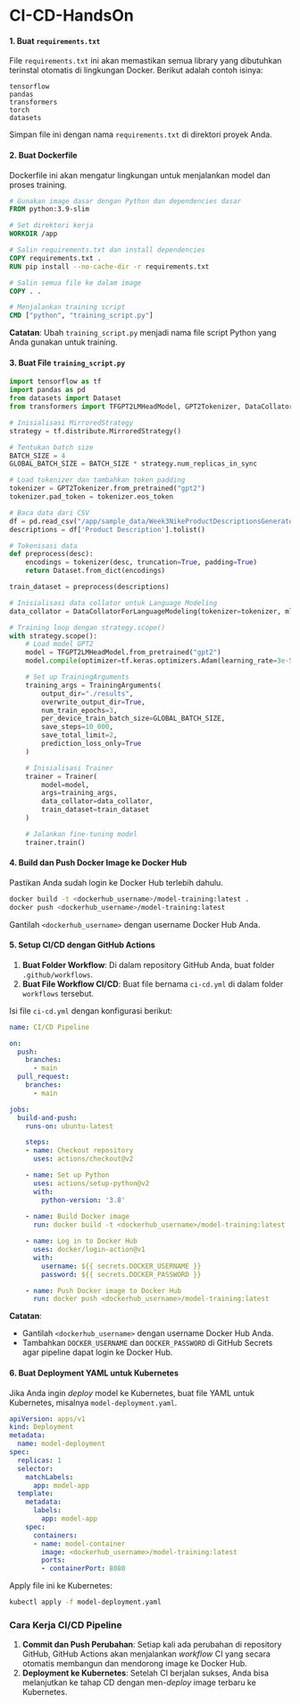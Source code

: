 # CI-CD-HandsOn

#### 1. Buat `requirements.txt`
File `requirements.txt` ini akan memastikan semua library yang dibutuhkan terinstal otomatis di lingkungan Docker. Berikut adalah contoh isinya:

```plaintext
tensorflow
pandas
transformers
torch
datasets
```

Simpan file ini dengan nama `requirements.txt` di direktori proyek Anda.

#### 2. Buat Dockerfile
Dockerfile ini akan mengatur lingkungan untuk menjalankan model dan proses training.

```dockerfile
# Gunakan image dasar dengan Python dan dependencies dasar
FROM python:3.9-slim

# Set direktori kerja
WORKDIR /app

# Salin requirements.txt dan install dependencies
COPY requirements.txt .
RUN pip install --no-cache-dir -r requirements.txt

# Salin semua file ke dalam image
COPY . .

# Menjalankan training script
CMD ["python", "training_script.py"]
```

**Catatan**: Ubah `training_script.py` menjadi nama file script Python yang Anda gunakan untuk training.

#### 3. Buat File `training_script.py`
```python
import tensorflow as tf
import pandas as pd
from datasets import Dataset
from transformers import TFGPT2LMHeadModel, GPT2Tokenizer, DataCollatorForLanguageModeling, Trainer, TrainingArguments

# Inisialisasi MirroredStrategy
strategy = tf.distribute.MirroredStrategy()

# Tentukan batch size
BATCH_SIZE = 4
GLOBAL_BATCH_SIZE = BATCH_SIZE * strategy.num_replicas_in_sync

# Load tokenizer dan tambahkan token padding
tokenizer = GPT2Tokenizer.from_pretrained("gpt2")
tokenizer.pad_token = tokenizer.eos_token

# Baca data dari CSV
df = pd.read_csv("/app/sample_data/Week3NikeProductDescriptionsGenerator.csv")  # Pastikan path file sudah benar
descriptions = df['Product Description'].tolist()

# Tokenisasi data
def preprocess(desc):
    encodings = tokenizer(desc, truncation=True, padding=True)
    return Dataset.from_dict(encodings)

train_dataset = preprocess(descriptions)

# Inisialisasi data collator untuk Language Modeling
data_collator = DataCollatorForLanguageModeling(tokenizer=tokenizer, mlm=False)

# Training loop dengan strategy.scope()
with strategy.scope():
    # Load model GPT2
    model = TFGPT2LMHeadModel.from_pretrained("gpt2")
    model.compile(optimizer=tf.keras.optimizers.Adam(learning_rate=3e-5), loss=model.compute_loss)

    # Set up TrainingArguments
    training_args = TrainingArguments(
        output_dir="./results",
        overwrite_output_dir=True,
        num_train_epochs=3,
        per_device_train_batch_size=GLOBAL_BATCH_SIZE,
        save_steps=10_000,
        save_total_limit=2,
        prediction_loss_only=True
    )

    # Inisialisasi Trainer
    trainer = Trainer(
        model=model,
        args=training_args,
        data_collator=data_collator,
        train_dataset=train_dataset
    )

    # Jalankan fine-tuning model
    trainer.train()
```

#### 4. Build dan Push Docker Image ke Docker Hub
Pastikan Anda sudah login ke Docker Hub terlebih dahulu.

```bash
docker build -t <dockerhub_username>/model-training:latest .
docker push <dockerhub_username>/model-training:latest
```

Gantilah `<dockerhub_username>` dengan username Docker Hub Anda.

#### 5. Setup CI/CD dengan GitHub Actions

1. **Buat Folder Workflow**: Di dalam repository GitHub Anda, buat folder `.github/workflows`.
2. **Buat File Workflow CI/CD**: Buat file bernama `ci-cd.yml` di dalam folder `workflows` tersebut.

Isi file `ci-cd.yml` dengan konfigurasi berikut:

```yaml
name: CI/CD Pipeline

on:
  push:
    branches:
      - main
  pull_request:
    branches:
      - main

jobs:
  build-and-push:
    runs-on: ubuntu-latest

    steps:
    - name: Checkout repository
      uses: actions/checkout@v2

    - name: Set up Python
      uses: actions/setup-python@v2
      with:
        python-version: '3.8'
    
    - name: Build Docker image
      run: docker build -t <dockerhub_username>/model-training:latest .

    - name: Log in to Docker Hub
      uses: docker/login-action@v1
      with:
        username: ${{ secrets.DOCKER_USERNAME }}
        password: ${{ secrets.DOCKER_PASSWORD }}

    - name: Push Docker image to Docker Hub
      run: docker push <dockerhub_username>/model-training:latest
```

**Catatan**:
- Gantilah `<dockerhub_username>` dengan username Docker Hub Anda.
- Tambahkan `DOCKER_USERNAME` dan `DOCKER_PASSWORD` di GitHub Secrets agar pipeline dapat login ke Docker Hub.

#### 6. Buat Deployment YAML untuk Kubernetes
Jika Anda ingin *deploy* model ke Kubernetes, buat file YAML untuk Kubernetes, misalnya `model-deployment.yaml`.

```yaml
apiVersion: apps/v1
kind: Deployment
metadata:
  name: model-deployment
spec:
  replicas: 1
  selector:
    matchLabels:
      app: model-app
  template:
    metadata:
      labels:
        app: model-app
    spec:
      containers:
      - name: model-container
        image: <dockerhub_username>/model-training:latest
        ports:
        - containerPort: 8080
```

Apply file ini ke Kubernetes:

```bash
kubectl apply -f model-deployment.yaml
```

### Cara Kerja CI/CD Pipeline

1. **Commit dan Push Perubahan**: Setiap kali ada perubahan di repository GitHub, GitHub Actions akan menjalankan *workflow* CI yang secara otomatis membangun dan mendorong image ke Docker Hub.
2. **Deployment ke Kubernetes**: Setelah CI berjalan sukses, Anda bisa melanjutkan ke tahap CD dengan men-*deploy* image terbaru ke Kubernetes.
